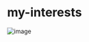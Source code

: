 # my-interests
![image](https://user-images.githubusercontent.com/123303679/213918262-242d1f11-d7a3-4f39-b74e-cc7687984f2a.png)
